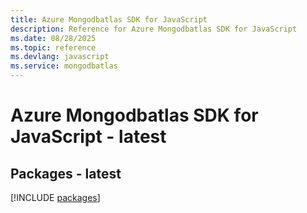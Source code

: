```yaml
---
title: Azure Mongodbatlas SDK for JavaScript
description: Reference for Azure Mongodbatlas SDK for JavaScript
ms.date: 08/28/2025
ms.topic: reference
ms.devlang: javascript
ms.service: mongodbatlas
---
```

# Azure Mongodbatlas SDK for JavaScript - latest
## Packages - latest
[!INCLUDE [packages](mongodbatlas-index.md)]